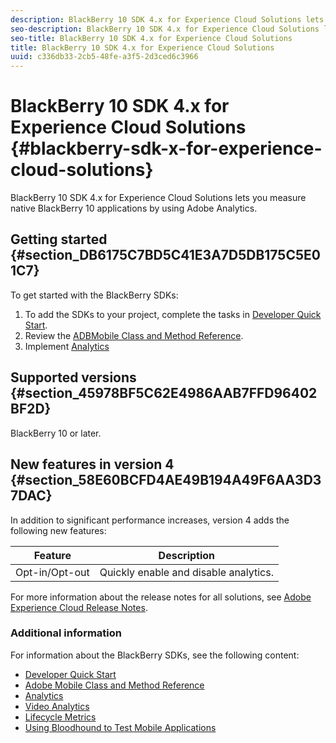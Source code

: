 ```yaml
---
description: BlackBerry 10 SDK 4.x for Experience Cloud Solutions lets you measure native BlackBerry 10 applications by using Adobe Analytics.
seo-description: BlackBerry 10 SDK 4.x for Experience Cloud Solutions lets you measure native BlackBerry 10 applications by using Adobe Analytics.
seo-title: BlackBerry 10 SDK 4.x for Experience Cloud Solutions
title: BlackBerry 10 SDK 4.x for Experience Cloud Solutions
uuid: c336db33-2cb5-48fe-a3f5-2d3ced6c3966
---
```


# BlackBerry 10 SDK 4.x for Experience Cloud Solutions {#blackberry-sdk-x-for-experience-cloud-solutions}

BlackBerry 10 SDK 4.x for Experience Cloud Solutions lets you measure native BlackBerry 10 applications by using Adobe Analytics.

## Getting started {#section_DB6175C7BD5C41E3A7D5DB175C5E01C7}

To get started with the BlackBerry SDKs:

1. To add the SDKs to your project, complete the tasks in [Developer Quick Start](/help/blackberry/dev-qs.md). 
1. Review the [ADBMobile Class and Method Reference](/help/blackberry/methods.md). 
1. Implement [Analytics](/help/blackberry/analytics.md)

## Supported versions {#section_45978BF5C62E4986AAB7FFD96402BF2D}

BlackBerry 10 or later.

## New features in version 4 {#section_58E60BCFD4AE49B194A49F6AA3D37DAC}

In addition to significant performance increases, version 4 adds the following new features:

| Feature | Description |
|--- |--- |
|Opt-in/Opt-out|Quickly enable and disable analytics.|

For more information about the release notes for all solutions, see [Adobe Experience Cloud Release Notes](https://marketing.adobe.com/resources/help/en_US/whatsnew/). 

### Additional information

For information about the BlackBerry SDKs, see the following content:

* [Developer Quick Start](/help/blackberry/dev-qs.md)
* [Adobe Mobile Class and Method Reference](/help/blackberry/methods.md)
* [Analytics](/help/blackberry/analytics.md)
* [Video Analytics](/help/blackberry/video-qs.md)
* [Lifecycle Metrics](/help/blackberry/metrics.md)
* [Using Bloodhound to Test Mobile Applications](/help/blackberry/bloodhound.md)
